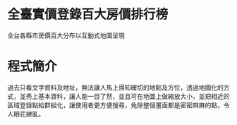 # 全臺實價登錄百大房價排行榜
全台各縣市房價百大分布以互動式地圖呈現
# 程式簡介
過去只看文字資料及地址，無法讓人馬上得知確切的地點及方位，透過地圖化的方式，並秀上基本資料，讓人能一目了然，並且可在地圖上做縮放大小，並把相近的區域登錄點給群組化，讓使用者更方便搜尋，免除整個畫面都是密密麻麻的點，令人眼花繚亂。
